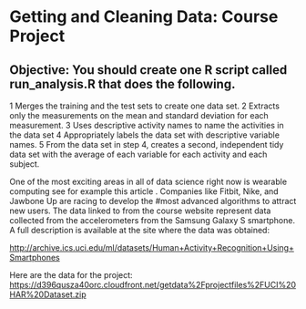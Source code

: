 # Getting and Cleaning Data: Course Project

## Objective: You should create one R script called run_analysis.R that does the following.
 1	Merges the training and the test sets to create one data set.
 2	Extracts only the measurements on the mean and standard deviation for each measurement.
 3	Uses descriptive activity names to name the activities in the data set
 4	Appropriately labels the data set with descriptive variable names.
 5	From the data set in step 4, creates a second, independent tidy data set with the average of each variable for each activity and each subject. 

  One of the most exciting areas in all of data science right now is wearable computing see for example this article . Companies like Fitbit, Nike, and Jawbone Up are racing to develop the #most advanced algorithms to attract new users. The data linked to from the course website represent 
     data collected from the accelerometers from the Samsung Galaxy S smartphone. 
A full description is available at the site where the data was obtained:

http://archive.ics.uci.edu/ml/datasets/Human+Activity+Recognition+Using+Smartphones
 
Here are the data for the project:
 https://d396qusza40orc.cloudfront.net/getdata%2Fprojectfiles%2FUCI%20HAR%20Dataset.zip
